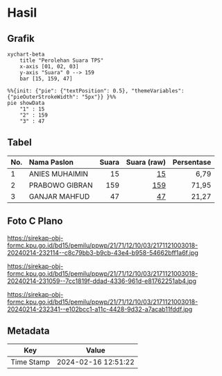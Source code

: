 # Hasil

## Grafik

```mermaid
xychart-beta
    title "Perolehan Suara TPS"
    x-axis [01, 02, 03]
    y-axis "Suara" 0 --> 159
    bar [15, 159, 47]
```

```mermaid
%%{init: {"pie": {"textPosition": 0.5}, "themeVariables": {"pieOuterStrokeWidth": "5px"}} }%%
pie showData
    "1" : 15
    "2" : 159
    "3" : 47
```

## Tabel

| No. | Nama Paslon    | Suara | Suara (raw) | Persentase |
|:--- |:-------------- | -----:| -----------:| ----------:|
| 1   | ANIES MUHAIMIN | 15    | [15][p-1]   | 6,79       |
| 2   | PRABOWO GIBRAN | 159   | [159][p-2]  | 71,95      |
| 3   | GANJAR MAHFUD  | 47    | [47][p-3]   | 21,27      |


[p-1]: https://github.com/gigit-pemilu/pemilu-2024-21-kepulauan-riau/blob/main/pilpres/hitung-suara/sub/21-kepulauan-riau/sub/71-kota-batam/sub/12-batu-aji/sub/1003-kibing/sub/018-tps/sub/paslon-1.txt
[p-2]: https://github.com/gigit-pemilu/pemilu-2024-21-kepulauan-riau/blob/main/pilpres/hitung-suara/sub/21-kepulauan-riau/sub/71-kota-batam/sub/12-batu-aji/sub/1003-kibing/sub/018-tps/sub/paslon-2.txt
[p-3]: https://github.com/gigit-pemilu/pemilu-2024-21-kepulauan-riau/blob/main/pilpres/hitung-suara/sub/21-kepulauan-riau/sub/71-kota-batam/sub/12-batu-aji/sub/1003-kibing/sub/018-tps/sub/paslon-3.txt

## Foto C Plano

https://sirekap-obj-formc.kpu.go.id/bd15/pemilu/ppwp/21/71/12/10/03/2171121003018-20240214-232114--c8c79bb3-b9cb-43e4-b958-54662bff1a6f.jpg

https://sirekap-obj-formc.kpu.go.id/bd15/pemilu/ppwp/21/71/12/10/03/2171121003018-20240214-231059--7cc1819f-ddad-4336-961d-e81762251ab4.jpg

https://sirekap-obj-formc.kpu.go.id/bd15/pemilu/ppwp/21/71/12/10/03/2171121003018-20240214-232341--e102bcc1-a11c-4428-9d32-a7acab11fddf.jpg


## Metadata

| Key        | Value               |
| ---------- | ------------------- |
| Time Stamp | 2024-02-16 12:51:22 |



